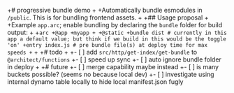 +# progressive bundle demo
+
+Automatically bundle esmodules in `/public`. This is for bundling frontend assets.
+
+## Usage proposal
+
+Example `app.arc`; enable bundling by declaring the `bundle` folder for build output:
+
+```arc
+@app
+myapp
+
+@static
+bundle dist # currently in this app a default value; but think if we build in this would be the toggle 'on'
+entry index.js # pre bundle file(s) at deploy time for max speeds
+```
+
+# todo
+
+- [ ] add `src/http/get-index/get-bundle` to `@architect/functions`
+- [ ] speed up sync
+- [ ] auto ignore bundle folder in deploy
+
+# future
+- [ ] merge capability maybe instead
+- [ ] is many buckets possible? (seems no because local dev)
+- [ ] investigate using internal dynamo table locally to hide local manifest.json fugly